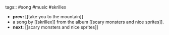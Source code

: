 tags:: #song #music #skrillex

- **prev:** [[take you to the mountain]]
- a song by [[skrillex]] from the album [[scary monsters and nice sprites]].
- **next:** [[scary monsters and nice sprites]]
